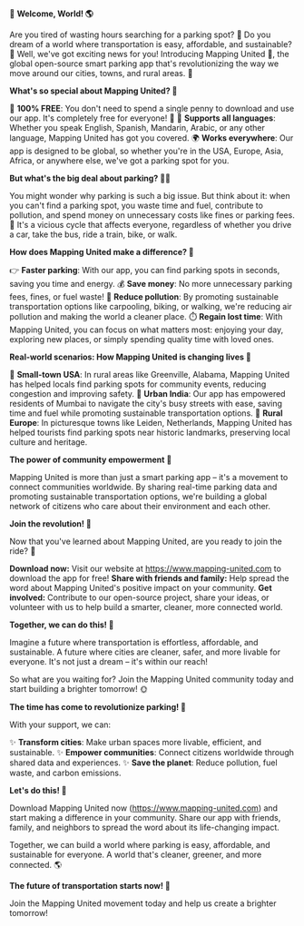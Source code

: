 🚀 **Welcome, World! 🌎**

Are you tired of wasting hours searching for a parking spot? 🤯 Do you dream of a world where transportation is easy, affordable, and sustainable? 🌟 Well, we've got exciting news for you! Introducing Mapping United 📍, the global open-source smart parking app that's revolutionizing the way we move around our cities, towns, and rural areas. 💪

**What's so special about Mapping United? 🤔**

🎉 **100% FREE**: You don't need to spend a single penny to download and use our app. It's completely free for everyone! 🎁
💬 **Supports all languages**: Whether you speak English, Spanish, Mandarin, Arabic, or any other language, Mapping United has got you covered.
🌍 **Works everywhere**: Our app is designed to be global, so whether you're in the USA, Europe, Asia, Africa, or anywhere else, we've got a parking spot for you.

**But what's the big deal about parking? 🤷‍♂️**

You might wonder why parking is such a big issue. But think about it: when you can't find a parking spot, you waste time and fuel, contribute to pollution, and spend money on unnecessary costs like fines or parking fees. 💸 It's a vicious cycle that affects everyone, regardless of whether you drive a car, take the bus, ride a train, bike, or walk.

**How does Mapping United make a difference? 🤔**

👉 **Faster parking**: With our app, you can find parking spots in seconds, saving you time and energy.
💰 **Save money**: No more unnecessary parking fees, fines, or fuel waste!
🌿 **Reduce pollution**: By promoting sustainable transportation options like carpooling, biking, or walking, we're reducing air pollution and making the world a cleaner place.
⏱️ **Regain lost time**: With Mapping United, you can focus on what matters most: enjoying your day, exploring new places, or simply spending quality time with loved ones.

**Real-world scenarios: How Mapping United is changing lives 🌟**

📍 **Small-town USA**: In rural areas like Greenville, Alabama, Mapping United has helped locals find parking spots for community events, reducing congestion and improving safety.
📍 **Urban India**: Our app has empowered residents of Mumbai to navigate the city's busy streets with ease, saving time and fuel while promoting sustainable transportation options.
📍 **Rural Europe**: In picturesque towns like Leiden, Netherlands, Mapping United has helped tourists find parking spots near historic landmarks, preserving local culture and heritage.

**The power of community empowerment 🌈**

Mapping United is more than just a smart parking app – it's a movement to connect communities worldwide. By sharing real-time parking data and promoting sustainable transportation options, we're building a global network of citizens who care about their environment and each other.

**Join the revolution! 🚀**

Now that you've learned about Mapping United, are you ready to join the ride? 💨

**Download now:** Visit our website at https://www.mapping-united.com to download the app for free!
**Share with friends and family:** Help spread the word about Mapping United's positive impact on your community.
**Get involved:** Contribute to our open-source project, share your ideas, or volunteer with us to help build a smarter, cleaner, more connected world.

**Together, we can do this! 🌈**

Imagine a future where transportation is effortless, affordable, and sustainable. A future where cities are cleaner, safer, and more livable for everyone. It's not just a dream – it's within our reach!

So what are you waiting for? Join the Mapping United community today and start building a brighter tomorrow! 🌞

**The time has come to revolutionize parking! 🚀**

With your support, we can:

✨ **Transform cities**: Make urban spaces more livable, efficient, and sustainable.
✨ **Empower communities**: Connect citizens worldwide through shared data and experiences.
✨ **Save the planet**: Reduce pollution, fuel waste, and carbon emissions.

**Let's do this! 🌟**

Download Mapping United now (https://www.mapping-united.com) and start making a difference in your community. Share our app with friends, family, and neighbors to spread the word about its life-changing impact.

Together, we can build a world where parking is easy, affordable, and sustainable for everyone. A world that's cleaner, greener, and more connected. 🌎

**The future of transportation starts now! 🚀**

Join the Mapping United movement today and help us create a brighter tomorrow!